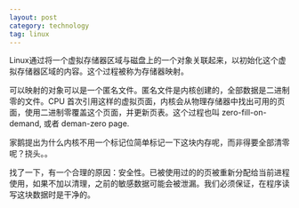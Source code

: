 ```yaml
---
layout: post
category: technology
tag: linux
---
```


Linux通过将一个虚拟存储器区域与磁盘上的一个对象关联起来，以初始化这个虚拟存储器区域的内容。这个过程被称为存储器映射。

可以映射的对象可以是一个匿名文件。匿名文件是内核创建的，全部数据是二进制零的文件。CPU 首次引用这样的虚拟页面，内核会从物理存储器中找出可用的页面，使用二进制零覆盖这个页面，并更新页表。这个过程也叫 zero-fill-on-demand, 或者 deman-zero page.

家鹅提出为什么内核不用一个标记位简单标记一下这块内存呢，而非得要全部清零呢？挠头。。

找了一下，有一个合理的原因：安全性。已被使用过的的页被重新分配给当前进程使用，如果不加以清理，之前的敏感数据可能会被泄漏。我们必须保证，在程序读写这块数据时是干净的。

